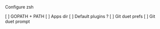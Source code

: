 Configure zsh

[ ] GOPATH + PATH
[ ] Apps dir
[ ] Default plugins ?
[ ] Git duet prefs
[ ] Git duet prompt
